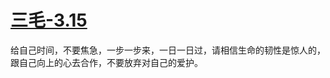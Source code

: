 # [三毛-3.15](https://github.com/platojobs/SFLOG/issues/192)

给自己时间，不要焦急，一步一步来，一日一日过，请相信生命的韧性是惊人的，跟自己向上的心去合作，不要放弃对自己的爱护。